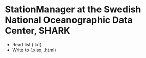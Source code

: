 # StationManager at the Swedish National Oceanographic Data Center, SHARK
- Read list (.txt)
- Write to (.xlsx, .html)

